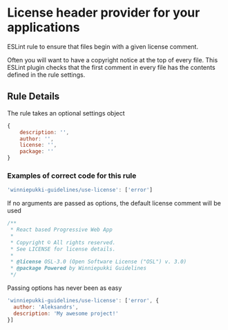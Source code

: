 # License header provider for your applications

ESLint rule to ensure that files begin with a given license comment.

Often you will want to have a copyright notice at the top of every file. This ESLint plugin checks that the first comment in every file has the contents defined in the rule settings.

## Rule Details

The rule takes an optional settings object
```js
{
    description: '',
    author: '',
    license: '',
    package: ''    
}
```

### Examples of **correct** code for this rule
```js
'winniepukki-guidelines/use-license': ['error']
```

If no arguments are passed as options, the default license comment will be used
```js
/**
 * React based Progressive Web App
 *
 * Copyright © All rights reserved.
 * See LICENSE for license details.
 *
 * @license OSL-3.0 (Open Software License ("OSL") v. 3.0)
 * @package Powered by Winniepukki Guidelines
 */
```

Passing options has never been as easy
```js
'winniepukki-guidelines/use-license': ['error', {
  author: 'Aleksandrs',
  description: 'My awesome project!'
}]
```
